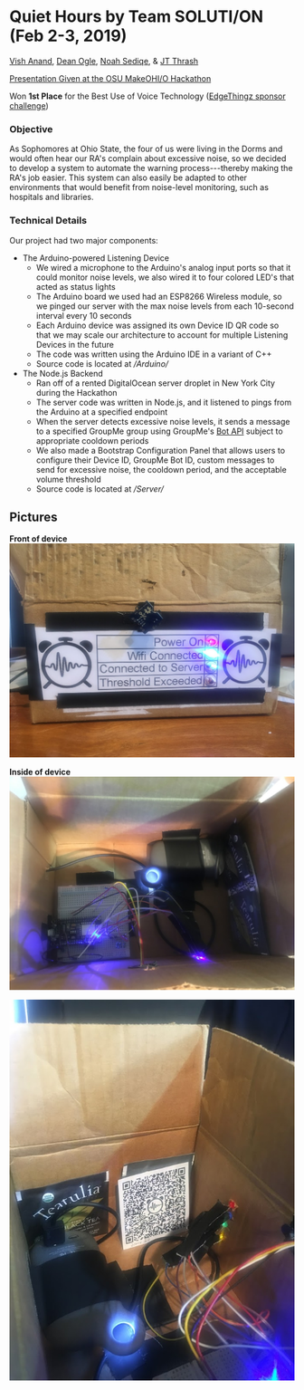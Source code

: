 # Quiet Hours by Team SOLUTI/ON (Feb 2-3, 2019)
[Vish Anand](https://www.vishanand.com), [Dean Ogle](https://github.com/DeanBrogle), [Noah Sediqe](https://github.com/NoahSediqe), & [JT Thrash](https://github.com/JT-Thrash)

[Presentation Given at the OSU MakeOHI/O Hackathon](https://drive.google.com/file/d/1Gth503BGLpS9QvUULUKfwbs327lDW-KX/view?usp=sharing)

Won **1st Place** for the Best Use of Voice Technology ([EdgeThingz sponsor challenge](https://hack.osu.edu/make/2019/#prizes-page))

### Objective
As Sophomores at Ohio State, the four of us were living in the Dorms and would often hear our RA's complain about excessive noise, so we decided to develop a system to automate the warning process---thereby making the RA's job easier. This system can also easily be adapted to other environments that would benefit from noise-level monitoring, such as hospitals and libraries.

### Technical Details
Our project had two major components:
* The Arduino-powered Listening Device
  * We wired a microphone to the Arduino's analog input ports so that it could monitor noise levels, we also wired it to four colored LED's that acted as status lights
  * The Arduino board we used had an ESP8266 Wireless module, so we pinged our server with the max noise levels from each 10-second interval every 10 seconds
  * Each Arduino device was assigned its own Device ID QR code so that we may scale our architecture to account for multiple Listening Devices in the future
  * The code was written using the Arduino IDE in a variant of C++
  * Source code is located at */Arduino/*
* The Node.js Backend
  * Ran off of a rented DigitalOcean server droplet in New York City during the Hackathon
  * The server code was written in Node.js, and it listened to pings from the Arduino at a specified endpoint
  * When the server detects excessive noise levels, it sends a message to a specified GroupMe group using GroupMe's [Bot API](https://dev.groupme.com) subject to appropriate cooldown periods
  * We also made a Bootstrap Configuration Panel that allows users to configure their Device ID, GroupMe Bot ID, custom messages to send for excessive noise, the cooldown period, and the acceptable volume threshold
  * Source code is located at */Server/*

## Pictures

**Front of device**
![Image](Screenshot/front.jpg?raw=true)

**Inside of device**
![Image](Screenshot/inside1.jpg?raw=true)

![Image](Screenshot/inside2.jpg?raw=true)
